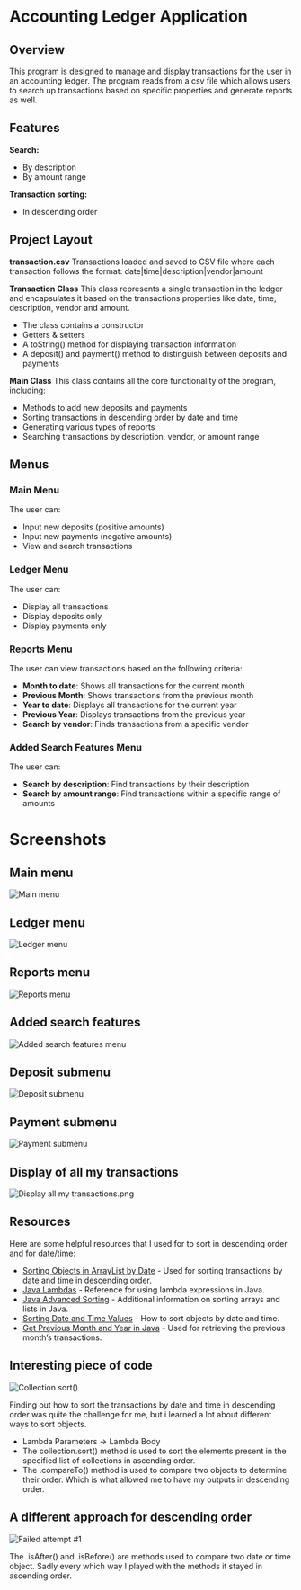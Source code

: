 # Accounting Ledger Application 

## Overview 
This program is designed to manage and display transactions for the user in an accounting ledger. The program reads from a csv file which allows users to search up transactions based on specific properties and generate reports as well.

## Features

**Search:**
- By description
- By amount range

**Transaction sorting:**
- In descending order

## Project Layout
**transaction.csv**
Transactions loaded and saved to CSV file where each transaction follows the format: date|time|description|vendor|amount 

**Transaction Class**
This class represents a single transaction in the ledger and encapsulates it based on the transactions properties like date, time, description, vendor and amount. 
- The class contains a constructor
- Getters & setters
- A toString() method for displaying transaction information
- A deposit() and payment() method to distinguish between deposits and payments

**Main Class**
This class contains all the core functionality of the program, including:
- Methods to add new deposits and payments
- Sorting transactions in descending order by date and time
- Generating various types of reports
- Searching transactions by description, vendor, or amount range

## Menus
### **Main Menu**
The user can:
- Input new deposits (positive amounts)
- Input new payments (negative amounts)
- View and search transactions

### **Ledger Menu**
The user can:
- Display all transactions
- Display deposits only
- Display payments only

### **Reports Menu**
The user can view transactions based on the following criteria:
- **Month to date**: Shows all transactions for the current month
- **Previous Month**: Shows transactions from the previous month
- **Year to date**: Displays all transactions for the current year
- **Previous Year**: Displays transactions from the previous year
- **Search by vendor**: Finds transactions from a specific vendor

### **Added Search Features Menu**
The user can:
- **Search by description**: Find transactions by their description
- **Search by amount range**: Find transactions within a specific range of amounts

# Screenshots

## Main menu
![Main menu](images%2FMain%20menu.png)

## Ledger menu
![Ledger menu](images%2FLedger%20menu.png)

## Reports menu
![Reports menu](images%2FReports%20menu.png)

## Added search features
![Added search features menu](images%2FAdded%20search%20features%20menu.png)

## Deposit submenu
![Deposit submenu](images%2FDeposit%20submenu.png)

## Payment submenu
![Payment submenu](images%2FPayment%20submenu.png)

## Display of all my transactions
![Display all my transactions.png](images%2FDisplay%20all%20my%20transactions.png)

## Resources

Here are some helpful resources that I used for to sort in descending order and for date/time:

- [Sorting Objects in ArrayList by Date](https://www.geeksforgeeks.org/java-program-to-sort-objects-in-arraylist-by-date/) - Used for sorting transactions by date and time in descending order.
- [Java Lambdas](https://www.w3schools.com/java/java_lambda.asp) - Reference for using lambda expressions in Java.
- [Java Advanced Sorting](https://www.w3schools.com/java/java_advanced_sorting.asp) - Additional information on sorting arrays and lists in Java.
- [Sorting Date and Time Values](https://stackoverflow.com/questions/39699787/sort-date-and-time-values) - How to sort objects by date and time.
- [Get Previous Month and Year in Java](https://stackoverflow.com/questions/12814504/how-to-get-last-month-year-in-java) - Used for retrieving the previous month’s transactions.

## Interesting piece of code

![Collection.sort()](images%2FInteresting%20piece%20of%20code.png)

Finding out how to sort the transactions by date and time in descending order was quite the challenge for me, but i learned a lot about different ways to sort objects.
- Lambda Parameters -> Lambda Body
- The collection.sort() method is used to sort the elements present in the specified list of collections in ascending order. 
- The .compareTo() method is used to compare two objects to determine their order. Which is what allowed me to have my outputs in descending order. 

## A different approach for descending order
![Failed attempt #1](images%2Fdesc%20order%20pt%203%20w%20compareTo.png)

The .isAfter() and .isBefore() are methods used to compare two date or time object. Sadly every which way I played with the methods it stayed in ascending order.  

